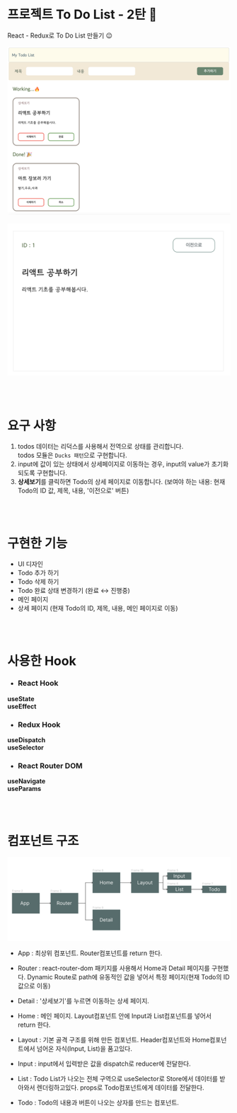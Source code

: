 # 프로젝트 To Do List - 2탄 🧭

React - Redux로 To Do List 만들기 😉
<br>
<br>
![project_img](./img/todoimg.png)
<br>
<br>
![project_img](./img/detail.png)


<br>
<br>

# 요구 사항

1. todos 데이터는 리덕스를 사용해서 전역으로 상태를 관리합니다.<br>
todos 모듈은 `Ducks 패턴`으로 구현합니다.
2. input에 값이 있는 상태에서 상세페이지로 이동하는 경우, input의 value가 초기화 되도록 구현합니다.
3. **상세보기**를 클릭하면 Todo의 상세 페이지로 이동합니다.
(보여야 하는 내용: 현재 Todo의 ID 값, 제목, 내용, '이전으로' 버튼)

<br>
<br>

# 구현한 기능

- UI 디자인
- Todo 추가 하기
- Todo 삭제 하기
- Todo 완료 상태 변경하기 (완료 ↔ 진행중)
- 메인 페이지 
- 상세 페이지 (현재 Todo의 ID, 제목, 내용, 메인 페이지로 이동)

<br>
<br>

# 사용한 Hook
* ### React Hook
**useState**
<br>
**useEffect**
<br>


* ### Redux Hook
 **useDispatch**
 <br>
 **useSelector**


* ### React Router DOM
 **useNavigate**
 <br>
 **useParams**


<br>
<br>


# 컴포넌트 구조

![component_img](./img/img.png)

- App : 최상위 컴포넌트. Router컴포넌트를 return 한다.

- Router : react-router-dom 패키지를 사용해서 Home과 Detail 페이지를 구현했다. Dynamic Route로 path에 유동적인 값을 넣어서 특정 페이지(현재 Todo의 ID 값으로 이동)

- Detail : '상세보기'를 누르면 이동하는 상세 페이지.

- Home : 메인 페이지. Layout컴포넌트 안에 Input과 List컴포넌트를 넣어서 return 한다.


- Layout : 기본 골격 구조를 위해 만든 컴포넌트. Header컴포넌트와 Home컴포넌트에서 넘어온 자식(Input, List)을 품고있다.

- Input : input에서 입력받은 값을 dispatch로 reducer에 전달한다.

- List : Todo List가 나오는 전체 구역으로 useSelector로 Store에서 데이터를 받아와서 렌더링하고있다. props로 Todo컴포넌트에게 데이터를 전달한다.

- Todo : Todo의 내용과 버튼이 나오는 상자를 만드는 컴포넌트.




